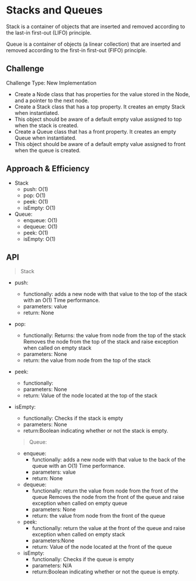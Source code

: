 # Stacks and Queues
<!-- Short summary or background information -->

Stack is a container of objects that are inserted and removed according to the last-in first-out (LIFO) principle.

Queue is a container of objects (a linear collection) that are inserted and removed according to the first-in first-out (FIFO) principle.

## Challenge
<!-- Description of the challenge -->
Challenge Type: New Implementation

* Create a Node class that has properties for the value stored in the Node, and a pointer to the next node.
* Create a Stack class that has a top property. It creates an empty Stack when instantiated.
* This object should be aware of a default empty value assigned to top when the stack is created.
* Create a Queue class that has a front property. It creates an empty Queue when instantiated.
* This object should be aware of a default empty value assigned to front when the queue is created.
## Approach & Efficiency
<!-- What approach did you take? Why? What is the Big O space/time for this approach? -->
* Stack 
  * push: O(1)
  * pop: O(1)
  * peek: O(1)
  * isEmpty: O(1)
* Queue: 
  * enqueue: O(1)
  * dequeue: O(1)
  * peek: O(1)
  * isEmpty: O(1)
## API
<!-- Description of each method publicly available to your Stack and Queue-->

> Stack 
  * push: 
    * functionally: adds a new node with that value to the top of the stack with an O(1) Time performance.
    * parameters: value 
    * return: None
  * pop:
    * functionally: Returns: the value from node from the top of the stack
Removes the node from the top of the stack and raise exception when called on empty stack
    * parameters: None
    * return: the value from node from the top of the stack
  * peek: 
    * functionally: 
    * parameters: None
    * return: Value of the node located at the top of the stack
  * isEmpty:
    * functionally: Checks if the stack is empty
    * parameters: None
    * return:Boolean indicating whether or not the stack is empty.
  
    > Queue:
    * enqueue: 
      * functionally: adds a new node with that value to the back of the queue with an O(1) Time performance.
      * parameters: value
      * return: None
    * dequeue: 
      * functionally: return the value from node from the front of the queue
Removes the node from the front of the queue and  raise exception when called on empty queue
      * parameters: None
      * return: the value from node from the front of the queue
    * peek: 
      * functionally: return the value at the front of the queue and  raise exception when called on empty stack
      * parameters:None
      * return: Value of the node located at the front of the queue
    * isEmpty:
      * functionally: Checks if the queue is empty
      * parameters: N/A
      * return:Boolean indicating whether or not the queue is empty.